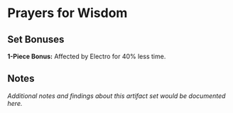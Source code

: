 # Prayers for Wisdom

## Set Bonuses

**1-Piece Bonus:** Affected by Electro for 40% less time.

## Notes

*Additional notes and findings about this artifact set would be documented here.*

